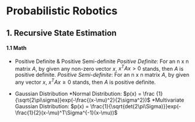 <script type="text/javascript" src="https://cdn.mathjax.org/mathjax/latest/MathJax.js?config=TeX-AMS_HTML"></script>

# Probabilistic Robotics
## 1. Recursive State Estimation
#### 1.1 Math

- Positive Definite & Positive Semi-definite
*Positive Definite*: For an n x n matrix $A$, by given any non-zero vector $x$, $x^TAx>0$ stands, then $A$ is positive definite.
*Positive Semi-definite*: For an n x n matrix $A$, by given any vector $x$, $x^TAx \ge0$ stands, then $A$ is positive definite.

- Gaussian Distribution
*Normal Distribution:  $p(x) = \frac {1}{\sqrt{2\pi\sigma}}exp(-\frac{(x-\mu)^2}{2\sigma^2})$
*Multivariate Gaussian Distribution: $p(x) = \frac{1}{\sqrt{det(2\pi\Sigma)}}exp(-\frac{1}{2}(x-\mu)^T\Sigma^{-1}(x-\mu))$

<!--stackedit_data:
eyJoaXN0b3J5IjpbLTg3MDU0NTA5MCwtNTA1NTgwMDY4LDE0Mj
kwNDkzNzAsLTIxMzI3NjkzXX0=
-->